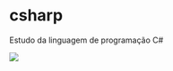 # csharp

Estudo da linguagem de programação C#

<img src="https://cdn.jsdelivr.net/gh/devicons/devicon/icons/csharp/csharp-original.svg" />
